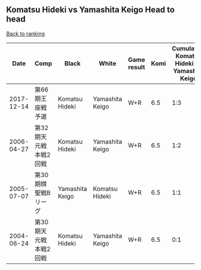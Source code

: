## Komatsu Hideki vs Yamashita Keigo Head to head

[Back to ranking](../../index.md)




| **Date** | **Comp** | **Black** | **White** | **Game result** | **Komi** | **Cumulative Komatsu Hideki vs Yamashita Keigo** | **Komatsu Hideki streak** | **Yamashita Keigo streak** | 
| --- | --- | --- | --- | --- | --- | --- | --- | --- |
| 2017-12-14 | 第66期王座戦予選 | Komatsu Hideki | Yamashita Keigo | W+R | 6.5 | 1:3 | 0 | 2 | 
| 2006-04-27 | 第32期天元戦本戦2回戦 | Komatsu Hideki | Yamashita Keigo | W+R | 6.5 | 1:2 | 0 | 1 | 
| 2005-07-07 | 第30期棋聖戦Bリーグ | Yamashita Keigo | Komatsu Hideki | W+R | 6.5 | 1:1 | 1 | 0 | 
| 2004-06-24 | 第30期天元戦本戦2回戦 | Komatsu Hideki | Yamashita Keigo | W+R | 6.5 | 0:1 | 0 | 1 |




